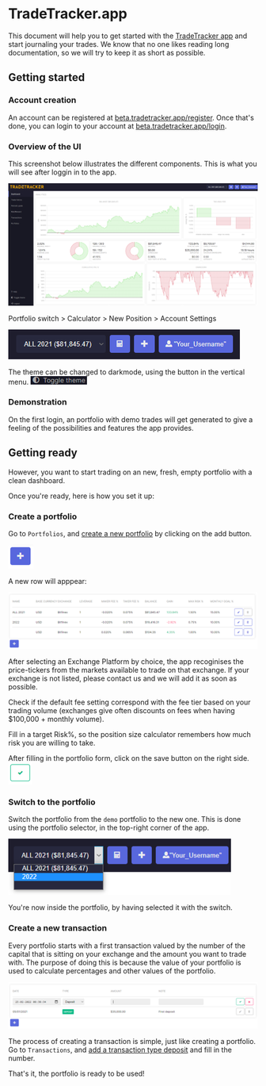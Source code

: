 # TradeTracker.app
This document will help you to get started with the [TradeTracker app](https://beta.tradetracker.app) and start journaling your trades. We know that no one likes reading long documentation, so we will try to keep it as short as possible.


## Getting started

### Account creation
An account can be registered at [beta.tradetracker.app/register](https://beta.tradetracker.app/register). Once that's done, you can login to your account at [beta.tradetracker.app/login](https://beta.tradetracker.app/login).

### Overview of the UI
This screenshot below illustrates the different components. This is what you will see after loggin in to the app.

![UI](documentation-images/ui.png)

Portfolio switch > Calculator > New Position > Account Settings

![Icons](documentation-images/usersettingsicon.PNG)

The theme can be changed to darkmode, using the button in the vertical menu.
![Toggle Theme](documentation-images/toggleTheme.PNG)

### Demonstration
On the first login, an portfolio with demo trades will get generated to give a feeling of the possibilities and features the app provides.

## Getting ready
However, you want to start trading on an new, fresh, empty portfolio with a clean dashboard.

Once you're ready, here is how you set it up:

### Create a portfolio
Go to `Portfolios`, and [create a new portfolio](https://beta.tradetracker.app/portfolios#new) by clicking on the add button.

![Add button](documentation-images/addButton.PNG)

A new row will apppear:

![Portfolio](documentation-images/portfolios.PNG)

After selecting an Exchange Platform by choice, the app recoginises the price-tickers from the markets available to trade on that exchange.
If your exchange is not listed, please contact us and we will add it as soon as possible.

Check if the default fee setting correspond with the fee tier based on your trading volume (exchanges give often discounts on fees when having $100,000 + monthly volume).

Fill in a target Risk%, so the position size calculator remembers how much risk you are willing to take.

After filling in the portfolio form, click on the save button on the right side.
![Save Button](documentation-images/saveButtonForm.PNG)

### Switch to the portfolio
Switch the portfolio from the `demo` portfolio to the new one. This is done using the portfolio selector, in the top-right corner of the app.

![Switch portfolio](documentation-images/switch.png)

You're now inside the portfolio, by having selected it with the switch.

### Create a new transaction
Every portfolio starts with a first transaction valued by the number of the capital that is sitting on your exchange and the amount you want to trade with. 
The purpose of doing this is because the value of your portfolio is used to calculate percentages and other values of the portfolio.


![Transaction](documentation-images/transaction.PNG)

The process of creating a transaction is simple, just like creating a portfolio. Go to `Transactions`, and [add a transaction type deposit](https://beta.tradetracker.app/transactions#new) and fill in the number.

That's it, the portfolio is ready to be used!